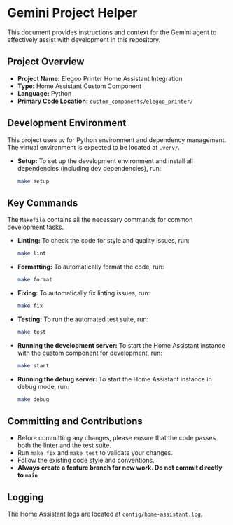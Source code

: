 # Gemini Project Helper

This document provides instructions and context for the Gemini agent to effectively assist with development in this repository.

## Project Overview

- **Project Name:** Elegoo Printer Home Assistant Integration
- **Type:** Home Assistant Custom Component
- **Language:** Python
- **Primary Code Location:** `custom_components/elegoo_printer/`

## Development Environment

This project uses `uv` for Python environment and dependency management. The virtual environment is expected to be located at `.venv/`.

- **Setup:** To set up the development environment and install all dependencies (including dev dependencies), run:
  ```bash
  make setup
  ```

## Key Commands

The `Makefile` contains all the necessary commands for common development tasks.

- **Linting:** To check the code for style and quality issues, run:
  ```bash
  make lint
  ```

- **Formatting:** To automatically format the code, run:
  ```bash
  make format
  ```

- **Fixing:** To automatically fix linting issues, run:
  ```bash
  make fix
  ```

- **Testing:** To run the automated test suite, run:
  ```bash
  make test
  ```

- **Running the development server:** To start the Home Assistant instance with the custom component for development, run:
  ```bash
  make start
  ```

- **Running the debug server:** To start the Home Assistant instance in debug mode, run:
  ```bash
  make debug
  ```

## Committing and Contributions

- Before committing any changes, please ensure that the code passes both the linter and the test suite.
- Run `make fix` and `make test` to validate your changes.
- Follow the existing code style and conventions.
- **Always create a feature branch for new work. Do not commit directly to `main`**

## Logging

The Home Assistant logs are located at `config/home-assistant.log`.
